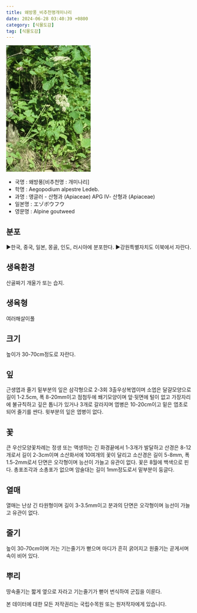 ```yaml
---
title: 왜방풍_비추천명개미나리
date: 2024-06-28 03:40:39 +0800
category: [식물도감]
tag: [식물도감]
---
```




![왜방풍[비추천명 : 개미나리]](/assets/img/fileUpload/plants/basic/Umbelliferae/Aegopodium/8159/1_th2.JPG)
- 국명 : 왜방풍[비추천명 : 개미나리]
- 학명 : Aegopodium alpestre Ledeb.
- 과명 : 앵글러 - 산형과 (Apiaceae) APG Ⅳ- 산형과 (Apiaceae)
- 일본명 : エゾボウフウ
- 영문명 : Alpine goutweed


## 분포
▶한국, 중국, 일본, 몽골, 인도, 러시아에 분포한다.
▶강원특별자치도 이북에서 자란다.
## 생육환경
산골짜기 개울가 또는 습지.
## 생육형
여러해살이풀 
## 크기
높이가 30-70cm정도로 자란다.
## 잎
근생엽과 줄기 밑부분의 잎은 삼각형으로 2-3회 3출우상복엽이며 소엽은 달걀모양으로 길이 1-2.5cm, 폭 8-20mm이고 점첨두에 쐐기모양이며 앞·뒷면에 털이 없고 가장자리에 불규칙하고 깊은 톱니가 있거나 3개로 갈라지며 엽병은 10-20cm이고 밑은 엽초로 되어 줄기를 싼다. 윗부분의 잎은 엽병이 없다.
## 꽃
큰 우산모양꽃차례는 정생 또는 액생하는 긴 화경끝에서 1-3개가 발달하고 산경은 8-12개로서 길이 2-3cm이며 소산화서에 10여개의 꽃이 달리고 소산경은 길이 5-8mm, 폭 1.5-2mm로서 단면은 오각형이며 능선이 가늘고 유관이 없다. 꽃은 8월에 백색으로 핀다. 총포조각과 소총포가 없으며 암술대는 길이 1mm정도로서 밑부분이 둥글다.
## 열매
열매는 난상 긴 타원형이며 길이 3-3.5mm이고 분과의 단면은 오각형이며 능선이 가늘고 유관이 없다.
## 줄기
높이 30-70cm이며 가는 기는줄기가 뻗으며 마디가 흔히 굵어지고 원줄기는 곧게서며 속이 비어 있다.
## 뿌리
땅속줄기는 짧게 옆으로 자라고 기는줄기가 뻗어 번식하여 군집을 이룬다.






본 데이터에 대한 모든 저작권리는 국립수목원 또는 원저작자에게 있습니다.
